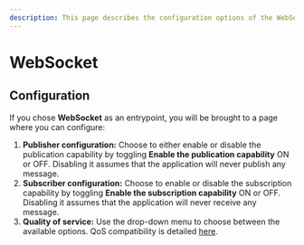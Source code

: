 ```yaml
---
description: This page describes the configuration options of the WebSocket entrypoint
---
```


# WebSocket

## Configuration

If you chose **WebSocket** as an entrypoint, you will be brought to a page where you can configure:

1. **Publisher configuration:** Choose to either enable or disable the publication capability by toggling **Enable the publication capability** ON or OFF. Disabling it assumes that the application will never publish any message.
2. **Subscriber configuration:** Choose to enable or disable the subscription capability by toggling **Enable the subscription capability** ON or OFF. Disabling it assumes that the application will never receive any message.
3. **Quality of service:** Use the drop-down menu to choose between the available options. QoS compatibility is detailed [here](broken-reference).
